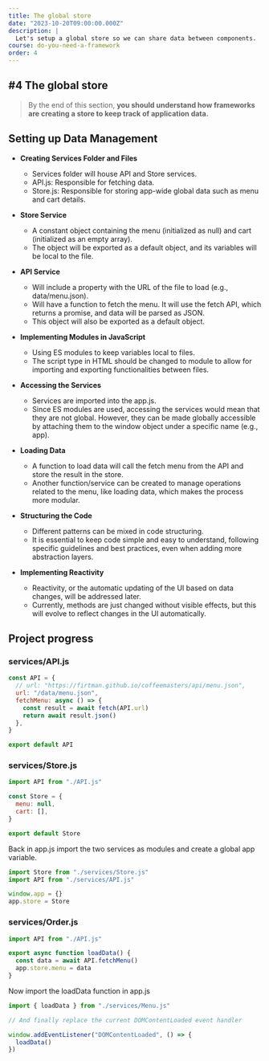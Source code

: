 ```yaml
---
title: The global store
date: "2023-10-20T09:00:00.000Z"
description: |
  Let's setup a global store so we can share data between components.
course: do-you-need-a-framework
order: 4
---
```


## #4 The global store

> By the end of this section, **you should understand how frameworks are creating a store to keep track of application data.**

## Setting up Data Management

- **Creating Services Folder and Files**

  - Services folder will house API and Store services.
  - API.js: Responsible for fetching data.
  - Store.js: Responsible for storing app-wide global data such as menu and cart details.

- **Store Service**

  - A constant object containing the menu (initialized as null) and cart (initialized as an empty array).
  - The object will be exported as a default object, and its variables will be local to the file.

- **API Service**

  - Will include a property with the URL of the file to load (e.g., data/menu.json).
  - Will have a function to fetch the menu. It will use the fetch API, which returns a promise, and data will be parsed as JSON.
  - This object will also be exported as a default object.

- **Implementing Modules in JavaScript**

  - Using ES modules to keep variables local to files.
  - The script type in HTML should be changed to module to allow for importing and exporting functionalities between files.

- **Accessing the Services**

  - Services are imported into the app.js.
  - Since ES modules are used, accessing the services would mean that they are not global. However, they can be made globally accessible by attaching them to the window object under a specific name (e.g., app).

- **Loading Data**

  - A function to load data will call the fetch menu from the API and store the result in the store.
  - Another function/service can be created to manage operations related to the menu, like loading data, which makes the process more modular.

- **Structuring the Code**

  - Different patterns can be mixed in code structuring.
  - It is essential to keep code simple and easy to understand, following specific guidelines and best practices, even when adding more abstraction layers.

- **Implementing Reactivity**
  - Reactivity, or the automatic updating of the UI based on data changes, will be addressed later.
  - Currently, methods are just changed without visible effects, but this will evolve to reflect changes in the UI automatically.

## Project progress

### services/API.js

```javascript
const API = {
  // url: "https://firtman.github.io/coffeemasters/api/menu.json",
  url: "/data/menu.json",
  fetchMenu: async () => {
    const result = await fetch(API.url)
    return await result.json()
  },
}

export default API
```

### services/Store.js

```javascript
import API from "./API.js"

const Store = {
  menu: null,
  cart: [],
}

export default Store
```

Back in app.js import the two services as modules and create a global app variable.

```javascript
import Store from "./services/Store.js"
import API from "./services/API.js"

window.app = {}
app.store = Store
```

### services/Order.js

```javascript
import API from "./API.js"

export async function loadData() {
  const data = await API.fetchMenu()
  app.store.menu = data
}
```

Now import the loadData function in app.js

```javascript
import { loadData } from "./services/Menu.js"

// And finally replace the current DOMContentLoaded event handler

window.addEventListener("DOMContentLoaded", () => {
  loadData()
})
```
